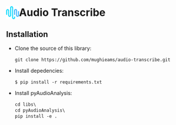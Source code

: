 # <img src="web/static/favicon.png" align="left" height="35"/> Audio Transcribe

## Installation
* Clone the source of this library:
    ```
    git clone https://github.com/mughieams/audio-transcribe.git
    ```
* Install depedencies:
  ```
  $ pip install -r requirements.txt
  ```
* Install pyAudioAnalysis:
  ```
  cd libs\
  cd pyAudioAnalysis\
  pip install -e .
  ```
